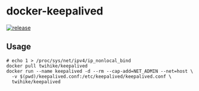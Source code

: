 # docker-keepalived

[![release](https://github.com/twihike/docker-keepalived/workflows/release/badge.svg)](https://github.com/twihike/docker-keepalived/actions)

## Usage

```shell
# echo 1 > /proc/sys/net/ipv4/ip_nonlocal_bind
docker pull twihike/keepalived
docker run --name keepalived -d --rm --cap-add=NET_ADMIN --net=host \
  -v $(pwd)/keepalived.conf:/etc/keepalived/keepalived.conf \
  twihike/keepalived
```
